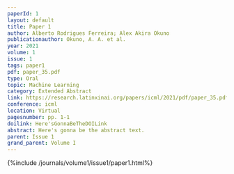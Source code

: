 ```yaml
---
paperId: 1
layout: default
title: Paper 1
author: Alberto Rodrigues Ferreira; Alex Akira Okuno
publicationauthor: Okuno, A. A. et al.
year: 2021
volume: 1
issue: 1
tags: paper1
pdf: paper_35.pdf
type: Oral
topic: Machine Learning
category: Extended Abstract
link: https://research.latinxinai.org/papers/icml/2021/pdf/paper_35.pdf
conference: icml
location: Virtual
pagesnumber: pp. 1-1
doilink: Here'sGonnaBeTheDOILink
abstract: Here's gonna be the abstract text.
parent: Issue 1
grand_parent: Volume I
---
```


{%include /journals/volume1/issue1/paper1.html%}